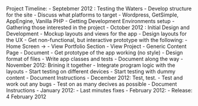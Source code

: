 Project Timeline:
	- Septebmer 2012 : Testing the Waters
		- Develop structure for the site
			- Discuss what platforms to target
				- Wordpress, GetSimple, AppEngine,
				  Vanilla PHP
		- Getting Development Environments setup
		- Gathering those interested in the project
	- October 2012 : Initial Design and Development
		- Mockup layouts and views for the app
			- Design layouts for the UX
			- Get non-functional, but interactive prototype with the following:
				- Home Screen ->
					- View Portfolio Section
						- View Project
					- Generic Content Page 
			- Document
		- Get prototype of the app working (no style)
			- Design format of files
			- Write app classes and tests
			- Document along the way
	- November 2012: Brining it together
		- Integrate program logic with the layouts
		- Start testing on different devices
		- Start testing with dummy content
		- Document Instructions
	- December 2012: Test, test.
		- Test and work out any bugs
		- Test on as many decives as possible
		- Document Instructions
	- January 2012:
		- Last minutes fixes
	- February 2012:
		- Release: 4 February 2012
